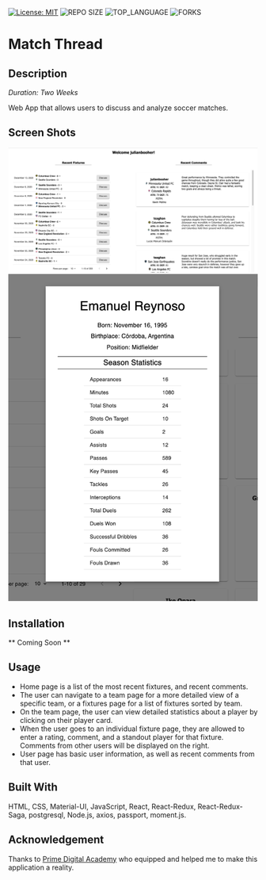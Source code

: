 [![License: MIT](https://img.shields.io/badge/License-MIT-yellow.svg)](https://opensource.org/licenses/MIT)
![REPO SIZE](https://img.shields.io/github/repo-size/julianbooher/prime-solo-project.svg?style=flat-square)
![TOP_LANGUAGE](https://img.shields.io/github/languages/top/julianbooher/prime-solo-project.svg?style=flat-square)
![FORKS](https://img.shields.io/github/forks/julianbooher/prime-solo-project.svg?style=social)

# Match Thread

## Description

_Duration: Two Weeks_

Web App that allows users to discuss and analyze soccer matches.

## Screen Shots

![Wireframe](public/screenshot-homepage.png)
![Wireframe](public/screenshot-player-stats.png)

## Installation

** Coming Soon **

## Usage

- Home page is a list of the most recent fixtures, and recent comments.
- The user can navigate to a team page for a more detailed view of a specific team, or a fixtures page for a list of fixtures sorted by team.
- On the team page, the user can view detailed statistics about a player by clicking on their player card.
- When the user goes to an individual fixture page, they are allowed to enter a rating, comment, and a standout player for that fixture. Comments from other users will be displayed on the right.
- User page has basic user information, as well as recent comments from that user.

## Built With

HTML, CSS, Material-UI, JavaScript, React, React-Redux, React-Redux-Saga, postgresql, Node.js, axios, passport, moment.js. 

## Acknowledgement
Thanks to [Prime Digital Academy](www.primeacademy.io) who equipped and helped me to make this application a reality.